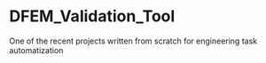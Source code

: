 # DFEM_Validation_Tool

One of the recent projects written from scratch for engineering task automatization
